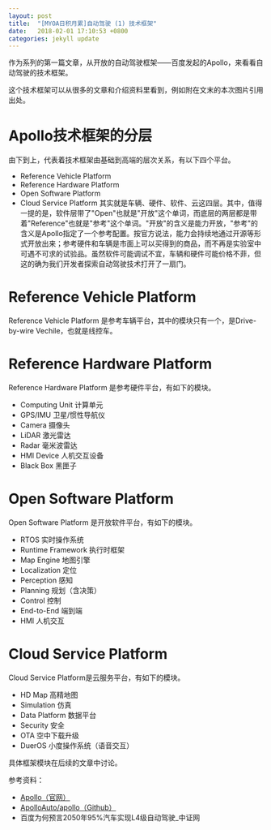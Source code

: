 ```yaml
---
layout: post
title:  "[MYOA日积月累]自动驾驶 (1) 技术框架"
date:   2018-02-01 17:10:53 +0800
categories: jekyll update
---
```


作为系列的第一篇文章，从开放的自动驾驶框架——百度发起的Apollo，来看看自动驾驶的技术框架。

这个技术框架可以从很多的文章和介绍资料里看到，例如附在文末的本次图片引用出处。

# Apollo技术框架的分层
由下到上，代表着技术框架由基础到高端的层次关系，有以下四个平台。
* Reference Vehicle Platform 
* Reference Hardware Platform
* Open Software Platform
* Cloud Service Platform
其实就是车辆、硬件、软件、云这四层。其中，值得一提的是，软件层带了"Open"也就是"开放"这个单词，而底层的两层都是带着"Reference"也就是"参考"这个单词。"开放"的含义是能力开放，"参考"的含义是Apollo指定了一个参考配置。按官方说法，能力会持续地通过开源等形式开放出来；参考硬件和车辆是市面上可以买得到的商品，而不再是实验室中可遇不可求的试验品。虽然软件可能调试不宜，车辆和硬件可能价格不菲，但这的确为我们开发者探索自动驾驶技术打开了一扇门。

# Reference Vehicle Platform
Reference Vehicle Platform 是参考车辆平台，其中的模块只有一个，是Drive-by-wire Vechile，也就是线控车。

# Reference Hardware Platform
Reference Hardware Platform 是参考硬件平台，有如下的模块。
* Computing Unit 计算单元
* GPS/IMU 卫星/惯性导航仪
* Camera 摄像头
* LiDAR 激光雷达
* Radar 毫米波雷达
* HMI Device 人机交互设备
* Black Box 黑匣子

# Open Software Platform
Open Software Platform 是开放软件平台，有如下的模块。
* RTOS 实时操作系统
* Runtime Framework 执行时框架
* Map Engine 地图引擎
* Localization 定位
* Perception 感知
* Planning 规划（含决策）
* Control 控制
* End-to-End 端到端
* HMI 人机交互

# Cloud Service Platform
Cloud Service Platform是云服务平台，有如下的模块。
* HD Map 高精地图
* Simulation 仿真
* Data Platform 数据平台
* Security 安全
* OTA 空中下载升级
* DuerOS 小度操作系统（语音交互）

具体框架模块在后续的文章中讨论。

参考资料：
* [Apollo（官网）](http://apollo.auto)
* [ApolloAuto/apollo（Github）](http://github.com/ApolloAuto/apollo)
* 百度为何预言2050年95%汽车实现L4级自动驾驶_中证网
